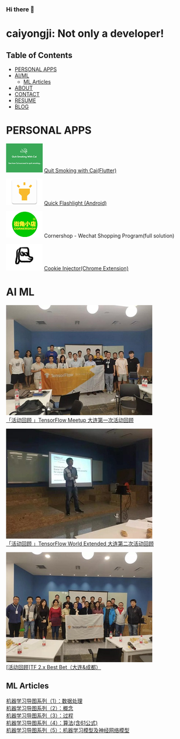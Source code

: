 ### Hi there 👋
# caiyongji: Not only a developer!


Table of Contents
-----------------

- [PERSONAL APPS](#PERSONAL-APPS)
- [AI/ML](#AI-ML)
  - [ML Articles](#ML-Articles)
- [ABOUT](#http://caiyongji.com/#about)
- [CONTACT](#http://caiyongji.com/#contact)
- [RESUME](#http://caiyongji.com/resume/index.html)
- [BLOG](#http://blog.caiyongji.com/)


# PERSONAL APPS #
![](images/quit-smoking.png)
[Quit Smoking with Cai(Flutter)](https://play.google.com/store/apps/details?id=com.caiyongji.quit_smoking)

![](images/quick-flashlight.png)
[Quick Flashlight (Android)](https://play.google.com/store/apps/details?id=com.caiyongji.flashlight.quickflashlight)

![](images/cornershop.png)
Cornershop - Wechat Shopping Program(full solution)

![](images/cookie-injector.png)
[Cookie Injector(Chrome Extension)](https://chrome.google.com/webstore/detail/cookie-injector/mflfghebbbnmdnkhbnmhajalhbgalklk)

# AI ML #

![](images/tfug1.jpg)  
[「活动回顾 」TensorFlow Meetup 大连第一次活动回顾](https://mp.weixin.qq.com/s/XpvfGSTPjyFzKfgSbMsJGw)

![](images/tfug2.jpg)  
[「活动回顾 」TensorFlow World Extended 大连第二次活动回顾](https://mp.weixin.qq.com/s/wzRgmwJcf34GubTKlFPNsg)

![](images/tfug2-2.jpg)  
[[活动回顾]TF 2.x Best Bet（大连&成都）](https://mp.weixin.qq.com/s/nq2CpvqBstgVQfNo2gDYZQ)

## ML Articles ##

[机器学习导图系列（1）：数据处理](http://blog.caiyongji.com/2019/04/07/machine-learning-mid-map-1.html)  
[机器学习导图系列（2）：概念](http://blog.caiyongji.com/2019/04/08/machine-learning-mid-map-2.html)  
[机器学习导图系列（3）：过程](http://blog.caiyongji.com/2019/04/09/machine-learning-mid-map-3.html)  
[机器学习导图系列（4）：算法(含61公式)](http://blog.caiyongji.com/2019/04/10/machine-learning-mid-map-4.html)  
[机器学习导图系列（5）：机器学习模型及神经网络模型](http://blog.caiyongji.com/2019/04/11/machine-learning-mid-map-5.html)  



<!--
**caiyongji/caiyongji** is a ✨ _special_ ✨ repository because its `README.md` (this file) appears on your GitHub profile.

Here are some ideas to get you started:

- 🔭 I’m currently working on ...
- 🌱 I’m currently learning ...
- 👯 I’m looking to collaborate on ...
- 🤔 I’m looking for help with ...
- 💬 Ask me about ...
- 📫 How to reach me: ...
- 😄 Pronouns: ...
- ⚡ Fun fact: ...
-->
